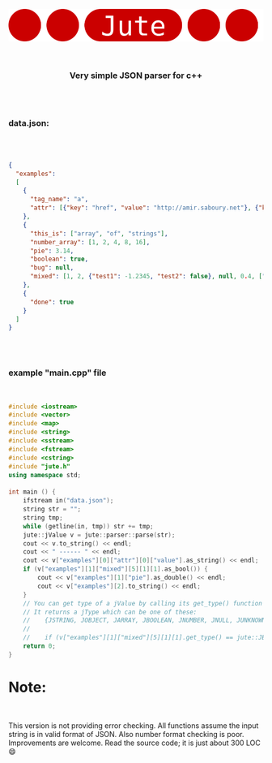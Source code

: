 <p align="center">
  <a href="https://github.com/amir-s/jute">
    <img src="jute.svg" alt="jute.svg">
  </a>
</p>
<br>
<h3 align="center">Very simple JSON parser for c++</h3>
<br>
<br>

<h3>data.json:</h3>
<br>

```JSON

{
  "examples":
  [
    {
      "tag_name": "a",
      "attr": [{"key": "href", "value": "http://amir.saboury.net"}, {"key": "target", "value": "_blank"}]
    },
    {
      "this_is": ["array", "of", "strings"],
      "number_array": [1, 2, 4, 8, 16],
      "pie": 3.14,
      "boolean": true,
      "bug": null,
      "mixed": [1, 2, {"test1": -1.2345, "test2": false}, null, 0.4, ["nested", ["array", true]], "end of story!"]
    },
    {
      "done": true
    }
  ]
}
```
<br>
<br>

<h3>example "main.cpp" file</h3>
<br>

```C++
#include <iostream>
#include <vector>
#include <map>
#include <string>
#include <sstream>
#include <fstream>
#include <cstring>
#include "jute.h"
using namespace std;

int main () {
    ifstream in("data.json");
    string str = "";
    string tmp;
    while (getline(in, tmp)) str += tmp;
    jute::jValue v = jute::parser::parse(str);
    cout << v.to_string() << endl;
    cout << " ------ " << endl;
    cout << v["examples"][0]["attr"][0]["value"].as_string() << endl;
    if (v["examples"][1]["mixed"][5][1][1].as_bool()) {
        cout << v["examples"][1]["pie"].as_double() << endl;
        cout << v["examples"][2].to_string() << endl;
    }
    // You can get type of a jValue by calling its get_type() function
    // It returns a jType which can be one of these:
    //    {JSTRING, JOBJECT, JARRAY, JBOOLEAN, JNUMBER, JNULL, JUNKNOWN}
    //
    //    if (v["examples"][1]["mixed"][5][1][1].get_type() == jute::JBOOLEAN) ...
    return 0;
}

```

<h1>Note:</h1>
<br>

This version is not providing error checking. All functions assume the input string is in valid format of JSON. Also number format checking is poor.
Improvements are welcome. Read the source code; it is just about 300 LOC  :smile:
